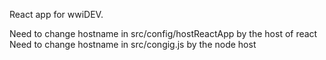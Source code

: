 React app for wwiDEV.

Need to change hostname in src/config/hostReactApp by the host of react
Need to change hostname in src/congig.js by the node host

